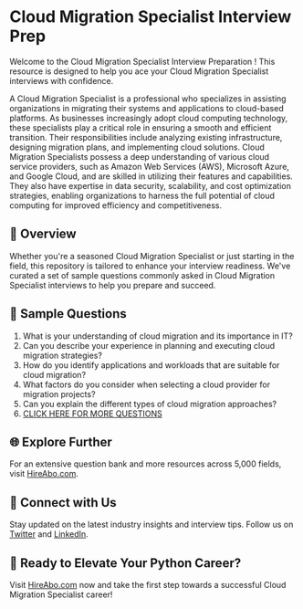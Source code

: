 # Cloud Migration Specialist Interview Prep

Welcome to the Cloud Migration Specialist Interview Preparation ! This resource is designed to help you ace your Cloud Migration Specialist interviews with confidence.

A Cloud Migration Specialist is a professional who specializes in assisting organizations in migrating their systems and applications to cloud-based platforms. As businesses increasingly adopt cloud computing technology, these specialists play a critical role in ensuring a smooth and efficient transition. Their responsibilities include analyzing existing infrastructure, designing migration plans, and implementing cloud solutions. Cloud Migration Specialists possess a deep understanding of various cloud service providers, such as Amazon Web Services (AWS), Microsoft Azure, and Google Cloud, and are skilled in utilizing their features and capabilities. They also have expertise in data security, scalability, and cost optimization strategies, enabling organizations to harness the full potential of cloud computing for improved efficiency and competitiveness.

## 🚀 Overview

Whether you're a seasoned Cloud Migration Specialist or just starting in the field, this repository is tailored to enhance your interview readiness. We've curated a set of sample questions commonly asked in Cloud Migration Specialist interviews to help you prepare and succeed.

## 📝 Sample Questions

1. What is your understanding of cloud migration and its importance in IT?
2. Can you describe your experience in planning and executing cloud migration strategies?
3. How do you identify applications and workloads that are suitable for cloud migration?
4. What factors do you consider when selecting a cloud provider for migration projects?
5. Can you explain the different types of cloud migration approaches?
6. [CLICK HERE FOR MORE QUESTIONS](https://hireabo.com/job/0_4_19/Cloud%20Migration%20Specialist)

## 🌐 Explore Further

For an extensive question bank and more resources across 5,000 fields, visit [HireAbo.com](https://www.hireabo.com).

## 📱 Connect with Us

Stay updated on the latest industry insights and interview tips. Follow us on [Twitter](https://twitter.com/hireabo) and [LinkedIn](https://www.linkedin.com/in/hire-abo-3609972a8/).

## 🚀 Ready to Elevate Your Python Career?

Visit [HireAbo.com](https://www.hireabo.com) now and take the first step towards a successful Cloud Migration Specialist career!